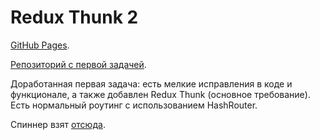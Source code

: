 # Redux Thunk 2

[GitHub Pages](https://liquidasscontainer.github.io/ra_thunk-2).

[Репозиторий с первой задачей](https://github.com/LiquidAssContainer/ra_thunk).

Доработанная первая задача: есть мелкие исправления в коде и функционале, а также добавлен Redux Thunk (основное требование). Есть нормальный роутинг с использованием HashRouter.

Спиннер взят [отсюда](https://codepen.io/supah/pen/BjYLdW).
